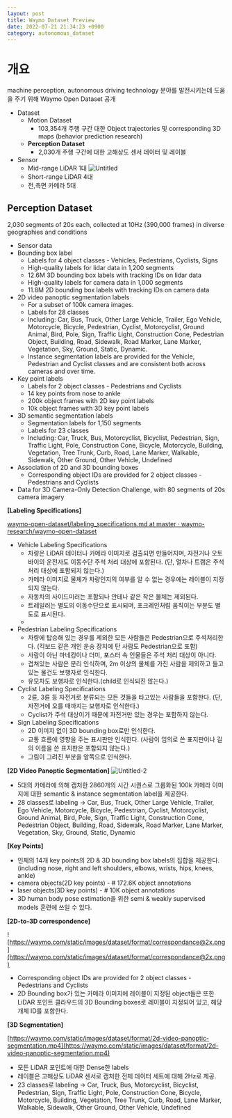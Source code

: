```yaml
---
layout: post
title: Waymo Dataset Preview
date: 2022-07-21 21:34:23 +0900
category: autonomous_dataset
---
```

# 개요

machine perception, autonomous driving technology 분야를 발전시키는데 도움을 주기 위해 Waymo Open Dataset 공개

- Dataset
    - Motion Dataset
        - 103,354개 주행 구간 대한 Object trajectories 및 corresponding 3D maps (behavior prediction research)
    - **Perception Dataset**
        - 2,030개 주행 구간에 대한 고해상도 센서 데이터 및 레이블
- Sensor
    - Mid-range LiDAR 1대
    ![Untitled](https://user-images.githubusercontent.com/65657711/185523224-0113db4a-da36-4126-b51e-a13a6efb50b9.png)
    - Short-range LiDAR 4대
    - 전,측면 카메라 5대
    

## Perception Dataset

2,030 segments of 20s each, collected at 10Hz (390,000 frames) in diverse geographies and conditions

- Sensor data
- Bounding box label
    - Labels for 4 object classes - Vehicles, Pedestrians, Cyclists, Signs
    - High-quality labels for lidar data in 1,200 segments
    - 12.6M 3D bounding box labels with tracking IDs on lidar data
    - High-quality labels for camera data in 1,000 segments
    - 11.8M 2D bounding box labels with tracking IDs on camera data
- 2D video panoptic segmentation labels
    - For a subset of 100k camera images.
    - Labels for 28 classes
    - Including: Car, Bus, Truck, Other Large Vehicle, Trailer, Ego Vehicle, Motorcycle, Bicycle, Pedestrian, Cyclist, Motorcyclist, Ground Animal, Bird, Pole, Sign, Traffic Light, Construction Cone, Pedestrian Object, Building, Road, Sidewalk, Road Marker, Lane Marker, Vegetation, Sky, Ground, Static, Dynamic.
    - Instance segmentation labels are provided for the Vehicle, Pedestrian and Cyclist classes and are consistent both across cameras and over time.
- Key point labels
    - Labels for 2 object classes - Pedestrians and Cyclists
    - 14 key points from nose to ankle
    - 200k object frames with 2D key point labels
    - 10k object frames with 3D key point labels
- 3D semantic segmentation labels
    - Segmentation labels for 1,150 segments
    - Labels for 23 classes
    - Including: Car, Truck, Bus, Motorcyclist, Bicyclist, Pedestrian, Sign, Traffic Light, Pole, Construction Cone, Bicycle, Motorcycle, Building, Vegetation, Tree Trunk, Curb, Road, Lane Marker, Walkable, Sidewalk, Other Ground, Other Vehicle, Undefined
- Association of 2D and 3D bounding boxes
    - Corresponding object IDs are provided for 2 object classes - Pedestrians and Cyclists
- Data for 3D Camera-Only Detection Challenge, with 80 segments of 20s camera imagery

**[Labeling Specifications]**

[waymo-open-dataset/labeling_specifications.md at master · waymo-research/waymo-open-dataset](https://github.com/waymo-research/waymo-open-dataset/blob/master/docs/labeling_specifications.md)

- Vehicle Labeling Specifications
    - 차량은 LiDAR 데이터나 카메라 이미지로 검출되면 만들어지며, 자전거나 오토바이의 운전자도 이동수단 주석 처리 대상에 포함된다. (단, 열차나 트램은 주석처리 대상에 포함되지 않는다.)
    - 카메라 이미지로 물체가 차량인지의 여부를 알 수 없는 경우에는 레이블이 지정되지 않는다.
    - 자동차의 사이드미러는 포함되나 안테나 같은 작은 물체는 제외된다.
    - 트레일러는 별도의 이동수단으로 표시되며, 포크레인처럼 움직이는 부분도 별도로 표시된다.
    - 
- Pedestrian Labeling Specifications
    - 차량에 탑승해 있는 경우를 제외한 모든 사람들은 Pedestrian으로 주석처리한다. (킥보드 같은 개인 운송 장치에 탄 사람도 Pedestrian으로 포함)
    - 사람이 아닌 마네킹이나 더미, 포스터 속 인물들은 주석 처리 대상이 아니다.
    - 겹쳐있는 사람은 분리 인식하며, 2m 이상의 물체를 가진 사람을 제외하고 들고 있는 물건도 보행자로 인식한다.
    - 유모차도 보행자로 인식한다.(child로 인식되진 않는다.)
- Cyclist Labeling Specifications
    - 2륜, 3륜 등 자전거로 분류되는 모든 것들을 타고있는 사람들을 포함한다. (단, 자전거에 오를 때까지는 보행자로 인식한다.)
    - Cyclist가 주석 대상이기 때문에 자전거만 있는 경우는 포함하지 않는다.
- Sign Labeling Specifications
    - 2D 이미지 없이 3D bounding box로만 인식한다.
    - 교통 흐름에 영향을 주는 표시판만 인식한다. (사람이 임의로 쓴 표지판이나 길의 이름을 쓴 표지판은 포함되지 않는다.)
    - 그림이 그려진 부분을 앞쪽으로 인식한다.

**[2D Video Panoptic Segmentation]**
![Untitled-2](https://user-images.githubusercontent.com/65657711/185523423-1a6c96d1-c17b-4720-aebd-d927223e525e.png)



- 5대의 카메라에 의해 캡처한 2860개의 시간 시퀀스로 그룹화된 100k 카메라 이미지에 대한 semantic & instance segmentation label을 제공한다.
- 28 classes로 labeling → Car, Bus, Truck, Other Large Vehicle, Trailer, Ego Vehicle, Motorcycle, Bicycle, Pedestrian, Cyclist, Motorcyclist, Ground Animal, Bird, Pole, Sign, Traffic Light, Construction Cone, Pedestrian Object, Building, Road, Sidewalk, Road Marker, Lane Marker, Vegetation, Sky, Ground, Static, Dynamic

**[Key Points]**

- 인체의 14개 key points의 2D & 3D bounding box labels의 집합을 제공한다. (including nose, right and left shoulders, elbows, wrists, hips, knees, ankle)
- camera objects(2D key points) - # 172.6K object annotations
- laser objects(3D key points) - # 10K object annotations
- 3D human body pose estimation을 위한 semi & weakly supervised models 훈련에 쓰일 수 있다.

**[2D-to-3D correspondence]**

![https://waymo.com/static/images/dataset/format/correspondance@2x.png](https://waymo.com/static/images/dataset/format/correspondance@2x.png)

- Corresponding object IDs are provided for 2 object classes - Pedestrians and Cyclists
- 2D Bounding box가 있는 카메라 이미지에 레이블이 지정된 object들은 또한 LiDAR 포인트 클라우드의 3D Bounding boxes로 레이블이 지정되어 있고, 해당 개체 ID를 포함한다.

**[3D Segmentation]**

[https://waymo.com/static/images/dataset/format/2d-video-panoptic-segmentation.mp4](https://waymo.com/static/images/dataset/format/2d-video-panoptic-segmentation.mp4)

- 모든 LiDAR 포인트에 대한 Dense한 labels
- 레이블은 고해상도 LiDAR 센서로 캡처한 전체 데이터 세트에 대해 2Hz로 제공.
- 23 classes로 labeling → Car, Truck, Bus, Motorcyclist, Bicyclist, Pedestrian, Sign, Traffic Light, Pole, Construction Cone, Bicycle, Motorcycle, Building, Vegetation, Tree Trunk, Curb, Road, Lane Marker, Walkable, Sidewalk, Other Ground, Other Vehicle, Undefined
